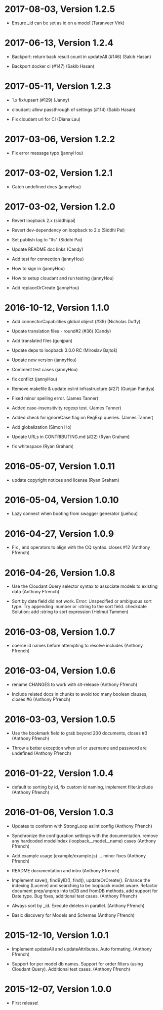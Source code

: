 2017-08-03, Version 1.2.5
=========================

 * Ensure _id can be set as id on a model (Taranveer Virk)


2017-06-13, Version 1.2.4
=========================

 * Backport: return back result count in updateAll (#146) (Sakib Hasan)

 * Backport docker ci (#147) (Sakib Hasan)


2017-05-11, Version 1.2.3
=========================

 * 1.x fix/upsert (#129) (Janny)

 * cloudant: allow passthrough of settings (#114) (Sakib Hasan)

 * Fix cloudant url for CI (Diana Lau)


2017-03-06, Version 1.2.2
=========================

 * Fix error message typo (jannyHou)


2017-03-02, Version 1.2.1
=========================

 * Catch undefined docs (jannyHou)


2017-03-02, Version 1.2.0
=========================

 * Revert loopback 2.x (siddhipai)

 * Revert dev-dependency on loopback to 2.x (Siddhi Pai)

 * Set publish tag to "lts" (Siddhi Pai)

 * Update README doc links (Candy)

 * Add test for connection (jannyHou)

 * How to sign in (jannyHou)

 * How to setup cloudant and run testing (jannyHou)

 * Add replaceOrCreate (jannyHou)


2016-10-12, Version 1.1.0
=========================

 * Add connectorCapabilities global object (#39) (Nicholas Duffy)

 * Update translation files - round#2 (#36) (Candy)

 * Add translated files (gunjpan)

 * Update deps to loopback 3.0.0 RC (Miroslav Bajtoš)

 * Update new version (jannyHou)

 * Comment test cases (jannyHou)

 * fix conflict (jannyHou)

 * Remove makefile & update eslint infrastructure (#27) (Gunjan Pandya)

 * Fixed minor spelling error. (James Tanner)

 * Added case-insensitivity regexp test. (James Tanner)

 * Added check for ignoreCase flag on RegExp queries. (James Tanner)

 * Add globalization (Simon Ho)

 * Update URLs in CONTRIBUTING.md (#22) (Ryan Graham)

 * fix whitespace (Ryan Graham)


2016-05-07, Version 1.0.11
==========================

 * update copyright notices and license (Ryan Graham)


2016-05-04, Version 1.0.10
==========================

 * Lazy connect when booting from swagger generator (juehou)


2016-04-27, Version 1.0.9
=========================

 * Fix ,  and  operators to align with the CQ syntax. closes #12 (Anthony Ffrench)


2016-04-26, Version 1.0.8
=========================

 * Use the Cloudant Query selector syntax to associate models to existing data (Anthony Ffrench)

 * Sort by date field did not work. Error: Unspecified or ambiguous sort type. Try appending :number or :string to the sort field. checkdate Solution: add :string to sort expression (Helmut Tammen)


2016-03-08, Version 1.0.7
=========================

 * coerce id names before attempting to resolve includes (Anthony Ffrench)


2016-03-04, Version 1.0.6
=========================

 * rename CHANGES to work with slt-release (Anthony Ffrench)

 * Include related docs in chunks to avoid too many boolean clauses, closes #6 (Anthony Ffrench)


2016-03-03, Version 1.0.5
=========================

 * Use the bookmark field to grab beyond 200 documents, closes #3 (Anthony Ffrench)

 * Throw a better exception when url or username and password are undefined (Anthony Ffrench)


2016-01-22, Version 1.0.4
=========================

 * default to sorting by id, fix custom id naming, implement filter.include (Anthony Ffrench)


2016-01-06, Version 1.0.3
=========================

 * Updates to conform with StrongLoop eslint config (Anthony Ffrench)

 * Synchronize the configuration settings with the documentation. remove any hardcoded modelIndex (loopback__model__name) cases (Anthony Ffrench)

 * Add example usage (example/example.js) ... minor fixes (Anthony Ffrench)

 * README documentation and intro (Anthony Ffrench)

 * Implement save(), findByID(), find(), updateOrCreate(). Enhance the indexing (Lucene) and searching to be loopback model aware. Refactor document prep/unprep into toDB and fromDB methods, add support for Date type. Bug fixes, additional test cases. (Anthony Ffrench)

 * Always sort by _id. Execute deletes in parallel. (Anthony Ffrench)

 * Basic discovery for Models and Schemas (Anthony Ffrench)


2015-12-10, Version 1.0.1
=========================

 * Implement updataAll and updateAttributes. Auto formating. (Anthony Ffrench)

 * Support for per model db names. Support for order filters (using Cloudant Query). Additional test cases. (Anthony Ffrench)


2015-12-07, Version 1.0.0
=========================

 * First release!
